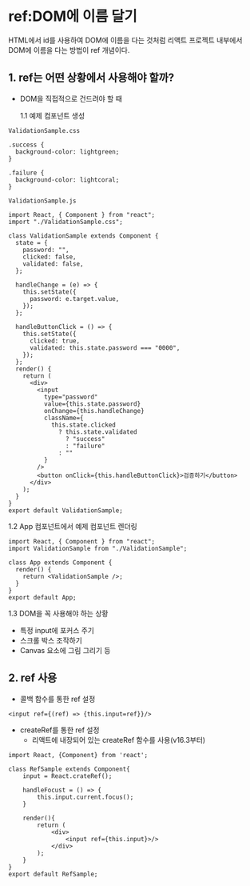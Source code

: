 # ref:DOM에 이름 달기

HTML에서 id를 사용하여 DOM에 이름을 다는 것처럼 리액트 프로젝트 내부에서 DOM에 이름을 다는 방법이 ref 개념이다.

## 1. ref는 어떤 상황에서 사용해야 할까?

- DOM을 직접적으로 건드려야 할 때

  1.1 예제 컴포넌트 생성

`ValidationSample.css`

```
.success {
  background-color: lightgreen;
}

.failure {
  background-color: lightcoral;
}
```

`ValidationSample.js`

```
import React, { Component } from "react";
import "./ValidationSample.css";

class ValidationSample extends Component {
  state = {
    password: "",
    clicked: false,
    validated: false,
  };

  handleChange = (e) => {
    this.setState({
      password: e.target.value,
    });
  };

  handleButtonClick = () => {
    this.setState({
      clicked: true,
      validated: this.state.password === "0000",
    });
  };
  render() {
    return (
      <div>
        <input
          type="password"
          value={this.state.password}
          onChange={this.handleChange}
          className={
            this.state.clicked
              ? this.state.validated
                ? "success"
                : "failure"
              : ""
          }
        />
        <button onClick={this.handleButtonClick}>검증하기</button>
      </div>
    );
  }
}
export default ValidationSample;
```

1.2 App 컴포넌트에서 예제 컴포넌트 렌더링

```
import React, { Component } from "react";
import ValidationSample from "./ValidationSample";

class App extends Component {
  render() {
    return <ValidationSample />;
  }
}
export default App;
```

1.3 DOM을 꼭 사용해야 하는 상황

- 특정 input에 포커스 주기
- 스크롤 박스 조작하기
- Canvas 요소에 그림 그리기 등

## 2. ref 사용

- 콜백 함수를 통한 ref 설정

```
<input ref={(ref) => {this.input=ref}}/>
```

- createRef를 통한 ref 설정
  - 리액트에 내장되어 있는 createRef 함수를 사용(v16.3부터)

```
import React, {Component} from 'react';

class RefSample extends Component{
    input = React.crateRef();

    handleFocust = () => {
        this.input.current.focus();
    }

    render(){
        return (
            <div>
                <input ref={this.input}>/>
            </div>
        );
    }
}
export default RefSample;
```
